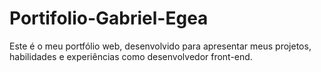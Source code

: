 # Portifolio-Gabriel-Egea
Este é o meu portfólio web, desenvolvido para apresentar meus projetos, habilidades e experiências como desenvolvedor front-end.
